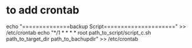 # to add crontab
 echo "==============backup Script=====================" >> /etc/crontab
 echo "*/1 *  * * *   root  path_to_script/script_c.sh  path_to_target_dir  path_to_bachupdir" >> /etc/crontab
